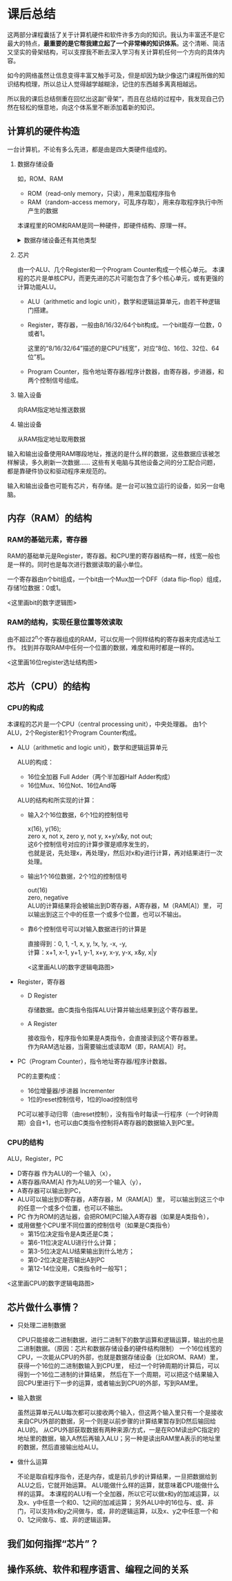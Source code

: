 # 课后总结

这两部分课程囊括了关于计算机硬件和软件许多方向的知识。我认为丰富还不是它最大的特点，**最重要的是它帮我建立起了一个非常棒的知识体系**。这个清晰、简洁又坚实的骨架结构，可以支撑我不断去深入学习有关计算机任何一个方向的具体内容。

如今的网络虽然让信息变得丰富又触手可及，但是却因为缺少像这门课程所做的知识结构梳理，所以总让人觉得越学越糊涂，记住的东西越多离真相越远。

所以我的课后总结侧重在回忆出这副”骨架“，而且在总结的过程中，我发现自己仍然在轻松的惬意地，向这个体系里不断添加着新的知识。

## 计算机的硬件构造

一台计算机，不论有多么先进，都是由是四大类硬件组成的。

1. 数据存储设备

   如，ROM、RAM
   
   - ROM（read-only memory，只读），用来加载程序指令
   - RAM（random-access memory，可乱序存取），用来存取程序执行中所产生的数据

   本课程里的ROM和RAM是同一种硬件，即硬件结构、原理一样。

   <details>
   <summary>数据存储设备还有其他类型</summary>
    
   - DADS（direct-access data storage media，有序存储）
   
     如，CD，DVD，HDD，磁带。

     此类设备的存储地址有远近区别。而RAM的读取可以认为是等距的，读取任何位置所需要的时间和复杂度相同。
   </details>
   
2. 芯片

   由一个ALU、几个Register和一个Program Counter构成一个核心单元。
   本课程的芯片是单核CPU，而更先进的芯片可能包含了多个核心单元，或有更强的计算功能ALU。
  
   - ALU（arithmetic and logic unit），数学和逻辑运算单元，由若干种逻辑门搭建。

   - Register，寄存器，一般由8/16/32/64个bit构成。一个bit能存一位数，0或者1。

     这里的“8/16/32/64”描述的是CPU“线宽”，对应“8位、16位、32位、64位”机。
     
   - Program Counter，指令地址寄存器/程序计数器，由寄存器，步进器，和两个控制信号组成。
    
3. 输入设备
  
   向RAM指定地址推送数据
  
4. 输出设备

   从RAM指定地址取用数据

输入和输出设备使用RAM哪段地址，推送的是什么样的数据，这些数据应该被怎样解读，多久刷新一次数据……
这些有关电脑与其他设备之间的分工配合问题，都是靠硬件协议和驱动程序来规范的。

输入和输出设备也可能有芯片，有存储。是一台可以独立运行的设备，如另一台电脑。
  
## 内存（RAM）的结构

### RAM的基础元素，寄存器
 
   RAM的基础单元是Register，寄存器。和CPU里的寄存器结构一样，线宽一般也是一样的。同时也是每次进行数据读取的最小单位。
   
   一个寄存器由n个bit组成，一个bit由一个Mux加一个DFF（data flip-flop）组成，存储1位数据：0或1。
   
   <这里画bit的数字逻辑图>

### RAM的结构，实现任意位置等效读取
   
   由不超过2<sup>n</sup>个寄存器组成的RAM，可以仅用一个同样结构的寄存器来完成选址工作。
   找到并存取RAM中任何一个位置的数据，难度和用时都是一样的。
   
   <这里画16位register选址结构图>
   
## 芯片（CPU）的结构
### CPU的构成
本课程的芯片是一个CPU（central processing unit），中央处理器。
由1个ALU，2个Register和1个Program Counter构成。

 - ALU（arithmetic and logic unit），数学和逻辑运算单元 

   ALU的构成：
   - 16位全加器 Full Adder（两个半加器Half Adder构成）
   - 16位Mux、16位Not、16位And等

   ALU的结构和所实现的计算：
   - 输入2个16位数据，6个1位的控制信号

     x(16), y(16);<br>
     zero x, not x, zero y, not y, x+y/x&y, not out; <br>
     这6个控制信号对应的计算步骤是顺序发生的，<br>
     也就是说，先处理x，再处理y，然后对x和y进行计算，再对结果进行一次处理。
     
   - 输出1个16位数据，2个1位的控制信号

     out(16)<br>
     zero, negative<br>
     ALU的计算结果将会被输出到D寄存器，A寄存器，M（RAM[A]）里，
     可以输出到这三个中的任意一个或多个位置，也可以不输出。
     
   - 靠6个控制信号可以对输入数据进行的计算是

     直接得到：0, 1, -1, x, y, !x, !y, -x, -y, <br>
     计算：x+1, x-1, y+1, y-1, x+y, x-y, y-x, x&y, x|y

     <这里画ALU的数字逻辑电路图>
          
 - Register，寄存器
   
   - D Register

     存储数据。由C类指令指挥ALU计算并输出结果到这个寄存器里。
     
   - A Register

     接收指令，程序指令如果是A类指令，会直接读到这个寄存器里。<br>
     作为RAM选址器，当需要输出或读取M（即，RAM[A]）时。
     
- PC（Program Counter），指令地址寄存器/程序计数器。
  
  PC的主要构成：
   - 16位增量器/步进器 Incrementer
   - 1位的reset控制信号，1位的load控制信号

  PC可以被手动归零（由reset控制），没有指令时每读一行程序（一个时钟周期）会自+1，也可以由C类指令控制将A寄存器的数据输入到PC里。
     
### CPU的结构

ALU，Register，PC
 - D寄存器 作为ALU的一个输入（x），
 - A寄存器/RAM[A] 作为ALU的另一个输入（y），
 - A寄存器可以输出到PC，
 - ALU可以输出到D寄存器，A寄存器，M（RAM[A]）里，
   可以输出到这三个中的任意一个或多个位置，也可以不输出。
 - PC 作为ROM的选址器，会把ROM[PC]输入A寄存器（如果是A类指令），
 - 或用做整个CPU里不同位置的控制信号（如果是C类指令）
   - 第15位决定指令是A类还是C类；
   - 第6-11位决定ALU进行什么计算；
   - 第3-5位决定ALU结果输出到什么地方；
   - 第0-2位决定是否输出A到PC
   - 第12-14位没用，C类指令时一般写1；
   
<这里画CPU的数字逻辑电路图>
    
## 芯片做什么事情？
 - 只处理二进制数据

   CPU只能接收二进制数据，进行二进制下的数学运算和逻辑运算，输出的也是二进制数据。（原因：芯片和数据存储设备的硬件结构限制）
   一个16位线宽的CPU，一次能从CPU的外部，也就是数据存储设备（比如ROM、RAM）里，获得一个16位的二进制数输入到CPU里，
   经过一个时钟周期的计算后，可以得到一个16位二进制的计算结果，
   然后在下一个周期，可以把这个结果输入回CPU里进行下一步的运算，或者输出到CPU的外部，写到RAM里。

 - 输入数据
   
   虽然运算单元ALU每次都可以接收两个输入，但这两个输入里只有一个是接收来自CPU外部的数据，另一个则是以前步骤的计算结果暂存到D然后输回给ALU的。
   从CPU外部获取数据有两种来源/方式，一是在ROM读出PC指定的地址里的数据，输入A然后再输入ALU；另一种是读出RAM里A表示的地址里的数据，然后直接输出给ALU。

 - 做什么运算

   不论是取自程序指令，还是内存，或是前几步的计算结果，一旦把数据给到ALU之后，它就开始运算。
   ALU能做什么样的运算，就意味着CPU能做什么样的运算。
   本课程的ALU有一个全加器，所以它可以做x和y的加减运算，以及x、y中任意一个和0、1之间的加减运算；
   另外ALU中的16位与、或、非门，可以支持x和y之间做与，或，非的逻辑运算，以及x、y之中任意一个和0、1之间做与、或、非的逻辑运算。

   
## 我们如何指挥“芯片”？

## 操作系统、软件和程序语言、编程之间的关系
